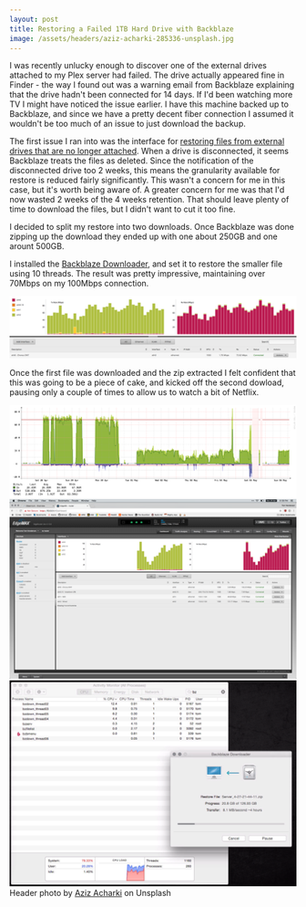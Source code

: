 ```yaml
---
layout: post
title: Restoring a Failed 1TB Hard Drive with Backblaze
image: /assets/headers/aziz-acharki-285336-unsplash.jpg
---
```


I was recently unlucky enough to discover one of the external drives attached to my Plex server had failed. The drive actually appeared fine in Finder - the way I found out was a warning email from Backblaze explaining that the drive hadn't been connected for 14 days. If I'd been watching more TV I might have noticed the issue earlier. I have this machine backed up to Backblaze, and since we have a pretty decent fiber connection I assumed it wouldn't be too much of an issue to just download the backup.

The first issue I ran into was the interface for [restoring files from external drives that are no longer attached](https://help.backblaze.com/hc/en-us/articles/217665878-Restoring-Data-from-Secondary-or-External-Hard-Drives). When a drive is disconnected, it seems Backblaze treats the files as deleted. Since the notification of the disconnected drive too 2 weeks, this means the granularity available for restore is reduced fairly significantly. This wasn't a concern for me in this case, but it's worth being aware of. A greater concern for me was that I'd now wasted 2 weeks of the 4 weeks retention. That should leave plenty of time to download the files, but I didn't want to cut it too fine.

I decided to split my restore into two downloads. Once Backblaze was done zipping up the download they ended up with one about 250GB and one arount 500GB.

I installed the [Backblaze Downloader](https://www.backblaze.com/blog/restore-downloader-apps-available/), and set it to restore the smaller file using 10 threads. The result was pretty impressive, maintaining over 70Mbps on my 100Mbps connection. 

![Backblaze Downloading](/assets/images/posts/2018-06-04-backblaze/downloading-edgerouter.png)

Once the first file was downloaded and the zip extracted I felt confident that this was going to be a piece of cake, and kicked off the second dowload, pausing only a couple of times to allow us to watch a bit of Netflix.

![Backblaze Downloading](/assets/images/posts/2018-06-04-backblaze/observium.png)
![Backblaze Downloading](/assets/images/posts/2018-06-04-backblaze/downloading.png)
![Backblaze Downloading](/assets/images/posts/2018-06-04-backblaze/downloader-activity-monitor.png)
Header photo by [Aziz Acharki](https://unsplash.com/photos/7IlaJn7GTFE) on Unsplash